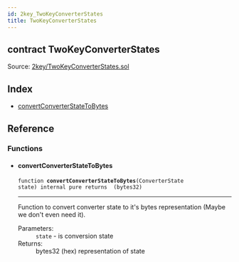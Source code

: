 ```yaml
---
id: 2key_TwoKeyConverterStates
title: TwoKeyConverterStates
---
```


<div class="contract-doc"><div class="contract"><h2 class="contract-header"><span class="contract-kind">contract</span> TwoKeyConverterStates</h2><div class="source">Source: <a href="git+https://github.com/2keynet/web3-alpha/blob/v0.0.3/contracts/2key/TwoKeyConverterStates.sol" target="_blank">2key/TwoKeyConverterStates.sol</a></div></div><div class="index"><h2>Index</h2><ul><li><a href="2key_TwoKeyConverterStates.html#convertConverterStateToBytes">convertConverterStateToBytes</a></li></ul></div><div class="reference"><h2>Reference</h2><div class="functions"><h3>Functions</h3><ul><li><div class="item function"><span id="convertConverterStateToBytes" class="anchor-marker"></span><h4 class="name">convertConverterStateToBytes</h4><div class="body"><code class="signature">function <strong>convertConverterStateToBytes</strong><span>(ConverterState state) </span><span>internal </span><span>pure </span><span>returns  (bytes32) </span></code><hr/><div class="description"><p>Function to convert converter state to it&#x27;s bytes representation (Maybe we don&#x27;t even need it).</p></div><dl><dt><span class="label-parameters">Parameters:</span></dt><dd><div><code>state</code> - is conversion state</div></dd><dt><span class="label-return">Returns:</span></dt><dd>bytes32 (hex) representation of state</dd></dl></div></div></li></ul></div></div></div>

